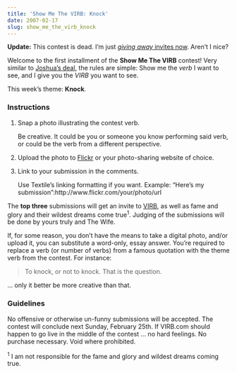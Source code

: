 ```yaml
---
title: 'Show Me The VIRB: Knock'
date: 2007-02-17
slug: show_me_the_virb_knock
---
```

<p class="update"><strong>Update:</strong> This contest is dead. I&#8217;m just <a href="http://www.seansperte.com/entry/virb_invites"><em>giving away</em> invites now</a>. Aren&#8217;t I nice?</p>

<p>Welcome to the first installment of the <strong>Show Me The VIRB</strong> contest! Very similar to <a href="http://joshuablankenship.com/blog/?p=4626">Joshua&#8217;s deal</a>, the rules are simple: Show me the <em>verb</em> I want to see, and I give you the <em>VIRB</em> you want to see.</p>

<p>This week&#8217;s theme: <strong>Knock</strong>.</p>

<h3>Instructions</h3>

<ol>
<li><p><span>Snap a photo illustrating the contest verb.</span></p>

<p>Be creative. It could be you or someone you know performing said verb, or could be the verb from a different perspective.</p></li>
<li><p><span>Upload the photo to <a href="http://www.flickr.com">Flickr</a> or your photo-sharing website of choice.</span></p></li>
<li><p><span>Link to your submission in the comments.</span></p>

<p>Use Textile&#8217;s linking formatting if you want. Example: &#8220;Here&#8217;s my submission&#8221;:http://www.flickr.com/your/photo/url</p></li>
</ol>

<p>The <strong>top three</strong> submissions will get an invite to <a href="http://www.virb.com">VIRB</a>, as well as fame and glory and their wildest dreams come true<sup>1</sup>. Judging of the submissions will be done by yours truly and The Wife.</p>

<p>If, for some reason, you don&#8217;t have the means to take a digital photo, and/or upload it, you can substitute a word-only, essay answer. You&#8217;re required to replace a verb (or number of verbs) from a famous quotation with the theme verb from the contest. For instance:</p>

<blockquote>
  <p>To knock, or not to knock. That is the question.</p>
</blockquote>

<p>&#8230; only it better be more creative than that.</p>

<h3>Guidelines</h3>

<p>No offensive or otherwise un-funny submissions will be accepted. The contest will conclude next Sunday, February 25th. If VIRB.com should happen to go live in the middle of the contest &#8230; no hard feelings. No purchase necessary. Void where prohibited.</p>

<p class="footnote"><sup>1</sup> I am not responsible for the fame and glory and wildest dreams coming true.</p>